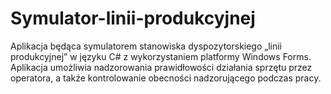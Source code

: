 # Symulator-linii-produkcyjnej
Aplikacja będąca symulatorem stanowiska dyspozytorskiego „linii produkcyjnej” w języku C# z wykorzystaniem platformy Windows Forms. Aplikacja umożliwia nadzorowania prawidłowości działania sprzętu przez operatora, a także kontrolowanie obecności nadzorującego podczas pracy.
